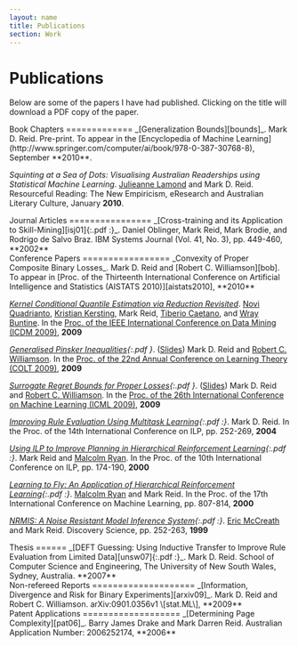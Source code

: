 ```yaml
---
layout: name
title: Publications
section: Work
---
```

Publications
============
Below are some of the papers I have had published. Clicking on the title will
download a PDF copy of the paper.

<div class="section" markdown="1">
Book Chapters
=============
_[Generalization Bounds][bounds]_. Mark D. Reid. 
Pre-print. To appear in the [Encyclopedia of Machine Learning](http://www.springer.com/computer/ai/book/978-0-387-30768-8), 
September **2010**.

_Squinting at a Sea of Dots: Visualising
Australian Readerships using Statistical Machine Learning_. [Julieanne Lamond][julieanne] and Mark D. Reid. 
Resourceful Reading: The New Empiricism, eResearch and Australian Literary Culture, January **2010**.
</div>

<div class="section" markdown="1">
Journal Articles
================
_[Cross-training and its Application to Skill-Mining][isj01]{:.pdf :}_.
Daniel Oblinger, Mark Reid, Mark Brodie, and Rodrigo de Salvo Braz.
IBM Systems Journal (Vol. 41, No. 3), pp. 449-460, 
**2002**
</div>

<div class="section" markdown="1">
Conference Papers
=================
_Convexity of Proper Composite Binary Losses_. Mark D. Reid and [Robert C. Williamson][bob].
To appear in [Proc. of the Thirteenth International Conference on Artificial Intelligence and Statistics (AISTATS 2010)][aistats2010],
**2010**

_[Kernel Conditional Quantile Estimation via Reduction Revisited][icdm09]_. [Novi Quadrianto][novi], [Kristian Kersting][kristian], Mark Reid, [Tiberio Caetano][tiberio], and [Wray Buntine][wray]. In the
[Proc. of the IEEE International Conference on Data Mining (ICDM 2009)][procicdm],
**2009**

_[Generalised Pinsker Inequalities][colt09]{:.pdf }_. ([Slides][colt09slides])
Mark D. Reid and [Robert C. Williamson][bob].
In the [Proc. of the 22nd Annual Conference on Learning Theory (COLT 2009)][proccolt09],
**2009**

_[Surrogate Regret Bounds for Proper Losses][icml09]{:.pdf }_. ([Slides][icml09slides])
Mark D. Reid and [Robert C. Williamson][bob].
In the [Proc. of the 26th International Conference on Machine Learning (ICML 2009)][procicml09],
**2009**

_[Improving Rule Evaluation Using Multitask Learning][ilp04]{:.pdf :}_.
Mark D. Reid.
In the Proc. of the 14th International Conference on ILP, pp. 252-269,
**2004**

_[Using ILP to Improve Planning in Hierarchical Reinforcement Learning][ilp00]{:.pdf :}_.
Mark Reid and [Malcolm Ryan][mal].
In the Proc. of the 10th International Conference on ILP, pp. 174-190,
**2000**

_[Learning to Fly: An Application of Hierarchical Reinforcement Learning][icml00]{:.pdf :}_.
[Malcolm Ryan][mal] and Mark Reid.
In the Proc. of the 17th International Conference on Machine Learning, pp. 807-814,
**2000**

_[NRMIS: A Noise Resistant Model Inference System][ds99]{:.pdf :}_.
[Eric McCreath][eric] and Mark Reid.
Discovery Science, pp. 252-263,
**1999**
</div>

[julieanne]: http://cass.anu.edu.au/humanities/school_sites/staffmod.php
[eric]: http://cs.anu.edu.au/~Eric.McCreath/
[bob]: http://axiom.anu.edu.au/~williams/
[novi]: http://users.rsise.anu.edu.au/~nquadrianto/
[mal]: http://www.cse.unsw.edu.au/~malcolmr/
[wray]: http://nicta.com.au/people/buntinew
[tiberio]: http://www.tiberiocaetano.com/
[kristian]: http://www-kd.iai.uni-bonn.de/index.php?page=people_details&id=21

<div class="section" markdown="1">
Thesis
======
_[DEFT Guessing: Using Inductive Transfer to Improve Rule Evaluation from Limited Data][unsw07]{:.pdf :}_. 
Mark D. Reid. 
School of Computer Science and Engineering, The University of New South Wales, 
Sydney, Australia. 
**2007**  
</div>

<div class="section" markdown="1">
Non-refereed Reports
====================
_[Information, Divergence and Risk for Binary Experiments][arxiv09]_.
Mark D. Reid and Robert C. Williamson.
arXiv:0901.0356v1 \[stat.ML\],
**2009**
</div>

<div class="section" markdown="1">
Patent Applications
===================
_[Determining Page Complexity][pat06]_.
Barry James Drake and Mark Darren Reid.
Australian Application Number: 2006252174,
**2006**
</div>

[bounds]: http://dl.dropbox.com/u/38668/Papers/Generalization_Bounds.pdf
[aistats2010]: http://aistats.org/

[icdm09]: /files/pubs/icdm09.pdf
[procicdm]: http://www.cs.umbc.edu/ICDM09/program.html

[colt09]: /files/pubs/colt09.pdf
[colt09slides]: http://users.rsise.anu.edu.au/~mreid/files/slides/COLT2009.pdf
[proccolt09]: http://www.cs.mcgill.ca/~colt2009/proceedings.html

[icml09]: /files/pubs/icml09.pdf
[icml09slides]: http://users.rsise.anu.edu.au/~mreid/files/slides/ICML2009.pdf
[procicml09]: http://www.cs.mcgill.ca/~icml2009/abstracts.html

[unsw07]: /files/pubs/unsw07.pdf
[isj01]: /files/pubs/isj02.pdf
[ilp04]: /files/pubs/ilp04.pdf
[ilp00]: /files/pubs/ilp00.pdf
[icml00]: /files/pubs/icml00.pdf
[ds99]: /files/pubs/ds99.pdf

[pat06]: http://pericles.ipaustralia.gov.au/ols/searching/patsearch/search_section.jsp?sectionCode=DTL&keyNo=2006252174&type=S

[arxiv09]: http://arxiv.org/abs/0901.0356